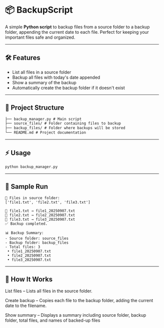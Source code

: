 # 📦 BackupScript

A simple **Python script** to backup files from a source folder to a backup folder, appending the current date to each file. Perfect for keeping your important files safe and organized.

---

## 🛠 Features

- List all files in a source folder
- Backup all files with today's date appended
- Show a summary of the backup
- Automatically create the backup folder if it doesn't exist

---

## 📂 Project Structure

```markdown
├── backup_manager.py # Main script
├── source_files/ # Folder containing files to backup
├── backup_files/ # Folder where backups will be stored
└── README.md # Project documentation
```

---

## ⚡ Usage

```bash
python backup_manager.py
```
---
## 🔹 Sample Run

```backtick
📂 Files in source folder:
['file1.txt', 'file2.txt', 'file3.txt']

📂 file1.txt → file1_20250907.txt
📂 file2.txt → file2_20250907.txt
📂 file3.txt → file3_20250907.txt
✅ Backup completed.

📊 Backup Summary:
- Source folder: source_files
- Backup folder: backup_files
- Total files: 3
 • file1_20250907.txt
 • file2_20250907.txt
 • file3_20250907.txt
```
---

## 📝 How It Works

List files – Lists all files in the source folder.

Create backup – Copies each file to the backup folder, adding the current date to the filename.

Show summary – Displays a summary including source folder, backup folder, total files, and names of backed-up files
